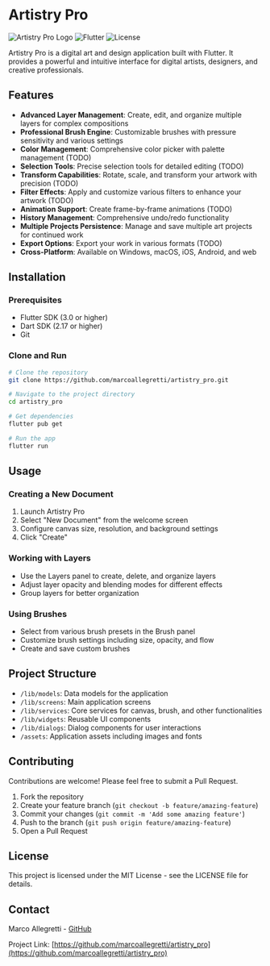 # Artistry Pro

![Artistry Pro Logo](https://img.shields.io/badge/Artistry-Pro-blue)
![Flutter](https://img.shields.io/badge/Flutter-3.0+-blue.svg)
![License](https://img.shields.io/badge/License-MIT-green.svg)

Artistry Pro is a digital art and design application built with Flutter. It provides a powerful and intuitive interface for digital artists, designers, and creative professionals.

## Features

- **Advanced Layer Management**: Create, edit, and organize multiple layers for complex compositions
- **Professional Brush Engine**: Customizable brushes with pressure sensitivity and various settings
- **Color Management**: Comprehensive color picker with palette management (TODO)
- **Selection Tools**: Precise selection tools for detailed editing (TODO)
- **Transform Capabilities**: Rotate, scale, and transform your artwork with precision (TODO)
- **Filter Effects**: Apply and customize various filters to enhance your artwork (TODO)
- **Animation Support**: Create frame-by-frame animations (TODO)
- **History Management**: Comprehensive undo/redo functionality
- **Multiple Projects Persistence**: Manage and save multiple art projects for continued work
- **Export Options**: Export your work in various formats (TODO)
- **Cross-Platform**: Available on Windows, macOS, iOS, Android, and web

## Installation

### Prerequisites

- Flutter SDK (3.0 or higher)
- Dart SDK (2.17 or higher)
- Git

### Clone and Run

```bash
# Clone the repository
git clone https://github.com/marcoallegretti/artistry_pro.git

# Navigate to the project directory
cd artistry_pro

# Get dependencies
flutter pub get

# Run the app
flutter run
```

## Usage

### Creating a New Document

1. Launch Artistry Pro
2. Select "New Document" from the welcome screen
3. Configure canvas size, resolution, and background settings
4. Click "Create"

### Working with Layers

- Use the Layers panel to create, delete, and organize layers
- Adjust layer opacity and blending modes for different effects
- Group layers for better organization

### Using Brushes

- Select from various brush presets in the Brush panel
- Customize brush settings including size, opacity, and flow
- Create and save custom brushes

## Project Structure

- `/lib/models`: Data models for the application
- `/lib/screens`: Main application screens
- `/lib/services`: Core services for canvas, brush, and other functionalities
- `/lib/widgets`: Reusable UI components
- `/lib/dialogs`: Dialog components for user interactions
- `/assets`: Application assets including images and fonts

## Contributing

Contributions are welcome! Please feel free to submit a Pull Request.

1. Fork the repository
2. Create your feature branch (`git checkout -b feature/amazing-feature`)
3. Commit your changes (`git commit -m 'Add some amazing feature'`)
4. Push to the branch (`git push origin feature/amazing-feature`)
5. Open a Pull Request

## License

This project is licensed under the MIT License - see the LICENSE file for details.


## Contact

Marco Allegretti - [GitHub](https://github.com/marcoallegretti)

Project Link: [https://github.com/marcoallegretti/artistry_pro](https://github.com/marcoallegretti/artistry_pro)
